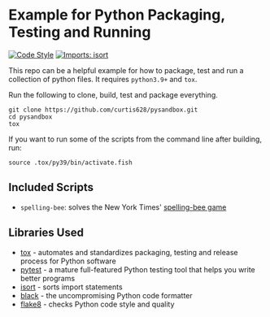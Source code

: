 # Example for Python Packaging, Testing and Running

[![Code Style](https://img.shields.io/badge/code%20style-black-000000.svg)](https://github.com/ambv/black)
[![Imports: isort](https://img.shields.io/badge/%20imports-isort-%231674b1?style=flat&labelColor=ef8336)](https://pycqa.github.io/isort/)

This repo can be a helpful example for how to package, test and run a collection
of python files. It requires `python3.9+` and `tox`.

Run the following to clone, build, test and package everything.

```shell
git clone https://github.com/curtis628/pysandbox.git
cd pysandbox
tox
```

If you want to run some of the scripts from the command line after building,
run:

```shell
source .tox/py39/bin/activate.fish
```

## Included Scripts

* `spelling-bee`: solves the New York Times' [spelling-bee game](https://www.nytimes.com/puzzles/spelling-bee)

## Libraries Used

* [tox](https://tox.wiki/en/latest/index.html) - automates and standardizes 
  packaging, testing and release process for Python software
* [pytest](https://pytest.org) - a mature full-featured Python testing tool that
  helps you write better programs
* [isort](https://github.com/PyCQA/isort) - sorts import statements
* [black](https://github.com/psf/black) - the uncompromising Python code formatter
* [flake8](https://github.com/PyCQA/flake8) - checks Python code style and quality
